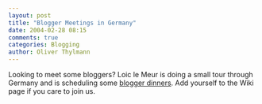 ```yaml
---
layout: post
title: "Blogger Meetings in Germany"
date: 2004-02-28 08:15
comments: true
categories: Blogging
author: Oliver Thylmann
---
```



Looking to meet some bloggers? Loic le Meur is doing a small tour through Germany and is scheduling some [blogger dinners](http://joi.ito.com/joiwiki/LoicGermanyMarch04). Add yourself to the Wiki page if you care to join us.

